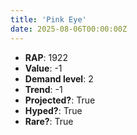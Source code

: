 ```yaml
---
title: 'Pink Eye'
date: 2025-08-06T00:00:00Z
---
```

- **RAP**: 1922
- **Value**: -1
- **Demand level**: 2
- **Trend**: -1
- **Projected?**: True
- **Hyped?**: True
- **Rare?**: True
